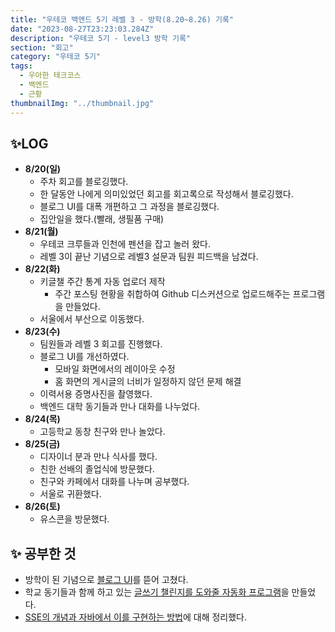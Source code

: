 ```yaml
---
title: "우테코 백엔드 5기 레벨 3 - 방학(8.20~8.26) 기록"
date: "2023-08-27T23:23:03.284Z"
description: "우테코 5기 - level3 방학 기록"
section: "회고" 
category: "우테코 5기"
tags:
  - 우아한 테크코스
  - 백엔드
  - 근황
thumbnailImg: "../thumbnail.jpg"
---
```


## ✨LOG

- **8/20(일)**
  - 주차 회고를 블로깅했다.
  - 한 달동안 나에게 의미있었던 회고를 회고록으로 작성해서 블로깅했다.
  - 블로그 UI를 대폭 개편하고 그 과정을 블로깅했다.
  - 집안일을 했다.(빨래, 생필품 구매)
- **8/21(월)**
  - 우테코 크루들과 인천에 펜션을 잡고 놀러 왔다.
  - 레벨 3이 끝난 기념으로 레벨3 설문과 팀원 피드백을 남겼다.
- **8/22(화)**
  - 키글챌 주간 통계 자동 업로더 제작
    - 주간 포스팅 현황을 취합하여 Github 디스커션으로 업로드해주는 프로그램을 만들었다.
  - 서울에서 부산으로 이동했다.
- **8/23(수)**
  - 팀원들과 레벨 3 회고를 진행했다.
  - 블로그 UI를 개선하였다.
    - 모바일 화면에서의 레이아웃 수정
    - 홈 화면의 게시글의 너비가 일정하지 않던 문제 해결
  - 이력서용 증명사진을 촬영했다.
  - 백엔드 대학 동기들과 만나 대화를 나누었다.
- **8/24(목)**
  - 고등학교 동창 친구와 만나 놀았다.
- **8/25(금)**
  - 디자이너 분과 만나 식사를 했다.
  - 친한 선배의 졸업식에 방문했다.
  - 친구와 카페에서 대화를 나누며 공부했다.
  - 서울로 귀환했다.
- **8/26(토)**
  - 유스콘을 방문했다.

## ✨ 공부한 것

- 방학이 된 기념으로 [블로그 UI](https://amaran-th.github.io/%ED%94%84%EB%A1%A0%ED%8A%B8%EC%97%94%EB%93%9C/%EB%B0%A9%ED%95%99%20%EA%B8%B0%EB%85%90%20%EB%B8%94%EB%A1%9C%EA%B7%B8%20UI%20%EB%9C%AF%EC%96%B4%EA%B3%A0%EC%B9%98%EA%B8%B0/)를 뜯어 고쳤다.
- 학교 동기들과 함께 하고 있는 [글쓰기 챌린지를 도와줄 자동화 프로그램](https://amaran-th.github.io/%EC%A3%BC%EC%A0%80%EB%A6%AC%EC%A3%BC%EC%A0%80%EB%A6%AC/Github%20Discussion%20%EC%A3%BC%EA%B0%84%20%ED%86%B5%EA%B3%84%20%EC%9E%90%EB%8F%99%ED%99%94%20%EC%8B%9C%EC%8A%A4%ED%85%9C%20%EA%B5%AC%EC%B6%95%ED%95%98%EA%B8%B0%20-%201/)을 만들었다.
- [SSE의 개념과 자바에서 이를 구현하는 방법](<https://amaran-th.github.io/Spring/[Spring]%20Server-Sent%20Events(SSE)/>)에 대해 정리했다.
